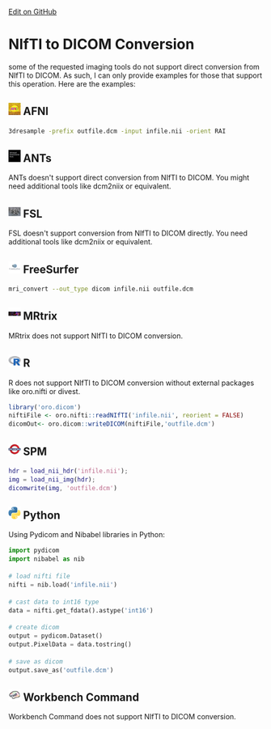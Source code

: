 [Edit on GitHub](https://github.com/cmi-dair/NeuRosetta/edit/main/src/data_format_conversion/nifti_to_dicom_conversion.md)
# NIfTI to DICOM Conversion

some of the requested imaging tools do not support direct conversion from NIfTI to DICOM. As such, I can only provide examples for those that support this operation. Here are the examples:

## <img src="../icons/afni.png" height="24px" /> AFNI

```bash
3dresample -prefix outfile.dcm -input infile.nii -orient RAI
```

## <img src="../icons/ants.png" height="24px" /> ANTs
ANTs doesn't support direct conversion from NIfTI to DICOM. You might need additional tools like dcm2niix or equivalent.

## <img src="../icons/fsl.png" height="24px" /> FSL
FSL doesn't support conversion from NIfTI to DICOM directly. You need additional tools like dcm2niix or equivalent.

## <img src="../icons/freesurfer.png" height="24px" /> FreeSurfer

```bash
mri_convert --out_type dicom infile.nii outfile.dcm
```

## <img src="../icons/mrtrix.png" height="24px" /> MRtrix
MRtrix does not support NIfTI to DICOM conversion.

## <img src="../icons/r.png" height="24px" /> R
R does not support NIfTI to DICOM conversion without external packages like oro.nifti or divest.

```R
library('oro.dicom')
niftiFile <- oro.nifti::readNIfTI('infile.nii', reorient = FALSE)
dicomOut<- oro.dicom::writeDICOM(niftiFile,'outfile.dcm')
```

## <img src="../icons/spm.png" height="24px" /> SPM

```matlab
hdr = load_nii_hdr('infile.nii');
img = load_nii_img(hdr);
dicomwrite(img, 'outfile.dcm')
```

## <img src="../icons/python.png" height="24px" /> Python

Using Pydicom and Nibabel libraries in Python:

```python
import pydicom
import nibabel as nib

# load nifti file
nifti = nib.load('infile.nii')

# cast data to int16 type
data = nifti.get_fdata().astype('int16')

# create dicom
output = pydicom.Dataset()
output.PixelData = data.tostring()

# save as dicom
output.save_as('outfile.dcm')
```

## <img src="../icons/workbench_command.png" height="24px" /> Workbench Command
Workbench Command does not support NIfTI to DICOM conversion.